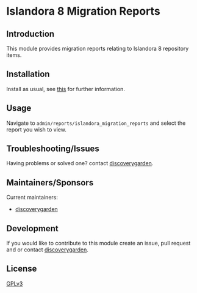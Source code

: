 # Islandora 8 Migration Reports


## Introduction
This module provides migration reports relating to Islandora 8 repository items.

## Installation

Install as usual, see
[this](https://drupal.org/documentation/install/modules-themes/modules-8) for
further information.

## Usage

Navigate to `admin/reports/islandora_migration_reports` and select the report
you wish to view.

## Troubleshooting/Issues

Having problems or solved one? contact
[discoverygarden](http://support.discoverygarden.ca).

## Maintainers/Sponsors

Current maintainers:

* [discoverygarden](http://www.discoverygarden.ca)

## Development

If you would like to contribute to this module create an issue, pull request
and or contact
[discoverygarden](http://support.discoverygarden.ca).

## License

[GPLv3](http://www.gnu.org/licenses/gpl-3.0.txt)
